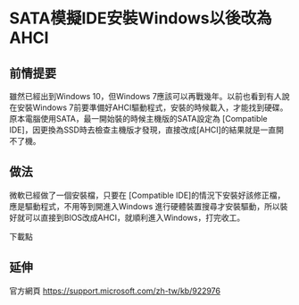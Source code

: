 # SATA模擬IDE安裝Windows以後改為AHCI

## 前情提要

雖然已經出到Windows 10，但Windows 7應該可以再戰幾年。以前也看到有人說在安裝Windows 7前要準備好AHCI驅動程式，安裝的時候載入，才能找到硬碟。原本電腦使用SATA，最一開始裝的時候主機版的SATA設定為 [Compatible IDE]，因更換為SSD時去檢查主機版才發現，直接改成[AHCI]的結果就是一直開不了機。

## 做法

微軟已經做了一個安裝檔，只要在 [Compatible IDE]的情況下安裝好該修正檔，應是驅動程式，不用等到開進入Windows 進行硬體裝置搜尋才安裝驅動，所以裝好就可以直接到BIOS改成AHCI，就順利進入Windows，打完收工。

下載點

## 延伸
官方網頁 https://support.microsoft.com/zh-tw/kb/922976

